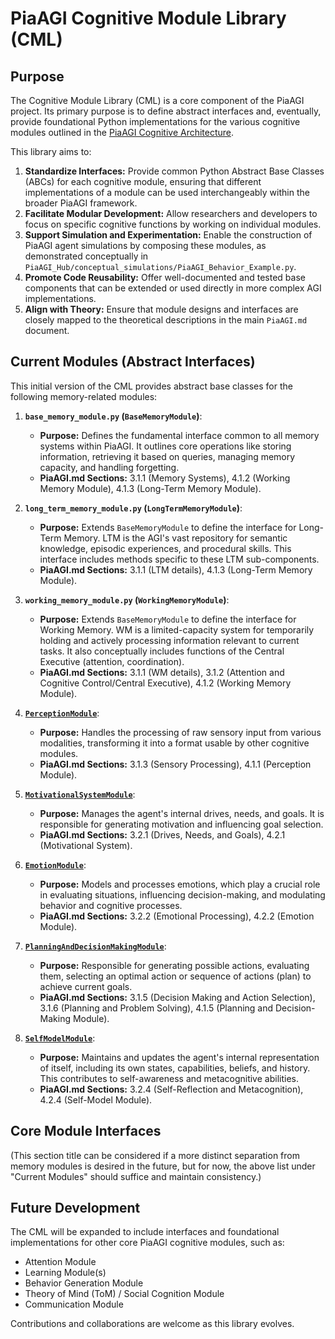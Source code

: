# PiaAGI Cognitive Module Library (CML)

## Purpose

The Cognitive Module Library (CML) is a core component of the PiaAGI project. Its primary purpose is to define abstract interfaces and, eventually, provide foundational Python implementations for the various cognitive modules outlined in the [PiaAGI Cognitive Architecture](../../PiaAGI.md#4-the-piaagi-cognitive-architecture).

This library aims to:
1.  **Standardize Interfaces:** Provide common Python Abstract Base Classes (ABCs) for each cognitive module, ensuring that different implementations of a module can be used interchangeably within the broader PiaAGI framework.
2.  **Facilitate Modular Development:** Allow researchers and developers to focus on specific cognitive functions by working on individual modules.
3.  **Support Simulation and Experimentation:** Enable the construction of PiaAGI agent simulations by composing these modules, as demonstrated conceptually in `PiaAGI_Hub/conceptual_simulations/PiaAGI_Behavior_Example.py`.
4.  **Promote Code Reusability:** Offer well-documented and tested base components that can be extended or used directly in more complex AGI implementations.
5.  **Align with Theory:** Ensure that module designs and interfaces are closely mapped to the theoretical descriptions in the main `PiaAGI.md` document.

## Current Modules (Abstract Interfaces)

This initial version of the CML provides abstract base classes for the following memory-related modules:

1.  **`base_memory_module.py` (`BaseMemoryModule`)**:
    *   **Purpose:** Defines the fundamental interface common to all memory systems within PiaAGI. It outlines core operations like storing information, retrieving it based on queries, managing memory capacity, and handling forgetting.
    *   **PiaAGI.md Sections:** 3.1.1 (Memory Systems), 4.1.2 (Working Memory Module), 4.1.3 (Long-Term Memory Module).

2.  **`long_term_memory_module.py` (`LongTermMemoryModule`)**:
    *   **Purpose:** Extends `BaseMemoryModule` to define the interface for Long-Term Memory. LTM is the AGI's vast repository for semantic knowledge, episodic experiences, and procedural skills. This interface includes methods specific to these LTM sub-components.
    *   **PiaAGI.md Sections:** 3.1.1 (LTM details), 4.1.3 (Long-Term Memory Module).

3.  **`working_memory_module.py` (`WorkingMemoryModule`)**:
    *   **Purpose:** Extends `BaseMemoryModule` to define the interface for Working Memory. WM is a limited-capacity system for temporarily holding and actively processing information relevant to current tasks. It also conceptually includes functions of the Central Executive (attention, coordination).
    *   **PiaAGI.md Sections:** 3.1.1 (WM details), 3.1.2 (Attention and Cognitive Control/Central Executive), 4.1.2 (Working Memory Module).

4.  **[`PerceptionModule`](perception_module.py)**:
    *   **Purpose:** Handles the processing of raw sensory input from various modalities, transforming it into a format usable by other cognitive modules.
    *   **PiaAGI.md Sections:** 3.1.3 (Sensory Processing), 4.1.1 (Perception Module).

5.  **[`MotivationalSystemModule`](motivational_system_module.py)**:
    *   **Purpose:** Manages the agent's internal drives, needs, and goals. It is responsible for generating motivation and influencing goal selection.
    *   **PiaAGI.md Sections:** 3.2.1 (Drives, Needs, and Goals), 4.2.1 (Motivational System).

6.  **[`EmotionModule`](emotion_module.py)**:
    *   **Purpose:** Models and processes emotions, which play a crucial role in evaluating situations, influencing decision-making, and modulating behavior and cognitive processes.
    *   **PiaAGI.md Sections:** 3.2.2 (Emotional Processing), 4.2.2 (Emotion Module).

7.  **[`PlanningAndDecisionMakingModule`](planning_and_decision_making_module.py)**:
    *   **Purpose:** Responsible for generating possible actions, evaluating them, selecting an optimal action or sequence of actions (plan) to achieve current goals.
    *   **PiaAGI.md Sections:** 3.1.5 (Decision Making and Action Selection), 3.1.6 (Planning and Problem Solving), 4.1.5 (Planning and Decision-Making Module).

8.  **[`SelfModelModule`](self_model_module.py)**:
    *   **Purpose:** Maintains and updates the agent's internal representation of itself, including its own states, capabilities, beliefs, and history. This contributes to self-awareness and metacognitive abilities.
    *   **PiaAGI.md Sections:** 3.2.4 (Self-Reflection and Metacognition), 4.2.4 (Self-Model Module).

## Core Module Interfaces

(This section title can be considered if a more distinct separation from memory modules is desired in the future, but for now, the above list under "Current Modules" should suffice and maintain consistency.)

## Future Development

The CML will be expanded to include interfaces and foundational implementations for other core PiaAGI cognitive modules, such as:
*   Attention Module
*   Learning Module(s)
*   Behavior Generation Module
*   Theory of Mind (ToM) / Social Cognition Module
*   Communication Module

Contributions and collaborations are welcome as this library evolves.
```
